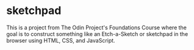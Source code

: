 # sketchpad

This is a project from The Odin Project's Foundations Course where the goal is to construct something like an Etch-a-Sketch or sketchpad in the browser using HTML, CSS, and JavaScript.
